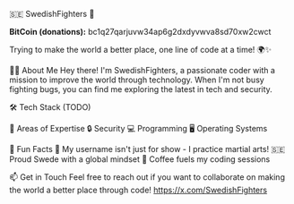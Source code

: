🇸🇪 SwedishFighters 🥋

**BitCoin (donations):** bc1q27qarjuvw34ap6g2dxdyvwva8sd70xw2cwct

Trying to make the world a better place, one line of code at a time! 🌍✨

👨‍💻 About Me
Hey there! I'm SwedishFighters, a passionate coder with a mission to improve the world through technology. 
When I'm not busy fighting bugs, you can find me exploring the latest in tech and security.

🛠️ Tech Stack
  (TODO)

🧠 Areas of Expertise
  🔒 Security
  💻 Programming
  🖥️ Operating Systems

🌟 Fun Facts
  🥋 My username isn't just for show - I practice martial arts!
  🇸🇪 Proud Swede with a global mindset
  🍵 Coffee fuels my coding sessions

📫 Get in Touch
Feel free to reach out if you want to collaborate on making the world a better place through code!
https://x.com/SwedishFighters
